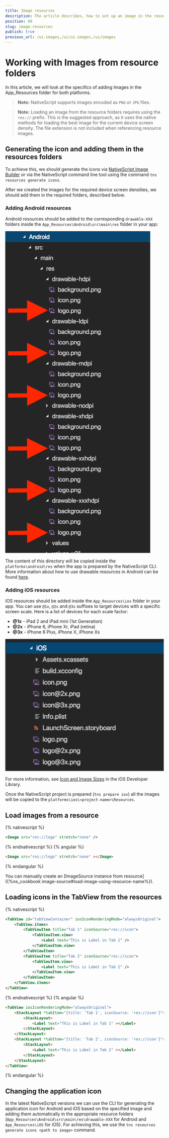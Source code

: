 ```yaml
---
title: Image resources
description: The article describes, how to set up an image in the resource folders via NativeScript CLI or manually in the App_Resources folder. The article also contains some basic examples of its usage.
position: 60
slug: image-resources
publish: true
previous_url: /ui-images,/ui/ui-images,/ui/images
---
```


# Working with Images from resource folders
In this article, we will look at the specifics of adding Images in the App_Resources folder for both platforms. 

> **Note:** NativeScript supports images encoded as `PNG` or `JPG` files.

> **Note:**  Loading an image from the resource folders requires using the `res://` prefix. This is the suggested approach, as it uses the native methods for loading the best image for the current device screen density. The file extension is not included when referencing resource images.

## Generating the icon and adding them in the resources folders

To achieve this, we should generate the icons via [NativeScript Image Builder](http://images.nativescript.rocks/) or via the NativeScript command line tool using the command `tns resources generate icons`.

After we created the images for the required device screen densities, we should add them in the required folders, described below.

### Adding Android resources
Android resources should be added to the corresponding `drawable-XXX` folders inside the `App_Resources\Android\src\main\res` folder in your app:

![android resources](../img/resources/android-resources.png "android resources")

The content of this directory will be copied inside the `platforms\android\res` when the app is prepared by the NativeScript CLI. More information about how to use drawable resources in Android can be found [here](http://developer.android.com/guide/practices/screens_support.html#DesigningResources).

### Adding iOS resources
IOS resources should be added inside the `App_Resources\ios` folder in your app. You can use `@1x`, `@2x` and `@3x` suffixes to target devices with a specific screen scale. Here is a list of devices for each scale factor:

* **@1x** - iPad 2 and iPad mini (1st Generation)
* **@2x** - iPhone 6, iPhone Xr, iPad (retina)
* **@3x** - iPhone 6 Plus, iPhone X, iPhone Xs

![ios resources](../img/resources/ios-resources.png "ios resources")

For more information, see [Icon and Image Sizes](https://developer.apple.com/library/ios/documentation/UserExperience/Conceptual/MobileHIG/IconMatrix.html#//apple_ref/doc/uid/TP40006556-CH27-SW1) in the iOS Developer Library.

Once the NativeScript project is prepared (`tns prepare ios`) all the images will be copied to the `platforms\ios\<project-name>\Resources`.

## Load images from a resource


{% nativescript %}
```XML
<Image src="res://logo" stretch="none" /> 
```
{% endnativescript %}
{% angular %}
```HTML
<Image src="res://logo" stretch="none" ></Image> 
```
{% endangular %}

You can manually create an [ImageSource instance from resource]({%ns_cookbook image-source#load-image-using-resource-name%}).

## Loading icons in the TabView from the resources

{% nativescript %}
```XML
<TabView id="tabViewContainer" iosIconRenderingMode="alwaysOriginal">
    <TabView.items>
        <TabViewItem title="Tab 1" iconSource="res://icon">
            <TabViewItem.view>
                <Label text="This is Label in Tab 1" />
            </TabViewItem.view>
        </TabViewItem>
        <TabViewItem title="Tab 2" iconSource="res://icon">
            <TabViewItem.view>
                <Label text="This is Label in Tab 2" />
            </TabViewItem.view>
        </TabViewItem>
    </TabView.items>
</TabView>
```
{% endnativescript %}
{% angular %}
```HTML
<TabView iosIconRenderingMode="alwaysOriginal">
    <StackLayout *tabItem="{title: 'Tab 1', iconSource: 'res://icon'}">
        <StackLayout>
            <Label text="This is Label in Tab 1" ></Label>
        </StackLayout>
    </StackLayout>
    <StackLayout *tabItem="{title: 'Tab 2', iconSource: 'res://icon'}">
        <StackLayout>
            <Label text="This is Label in Tab 2" ></Label>
        </StackLayout>
    </StackLayout>
</TabView>
```
{% endangular %}


## Changing the application icon

In the latest NativeScript versions we can use the CLI for generating the application icon for Android and iOS based on the specified image and adding them automatically in the appropriate resource folders (`App_Resources\Android\src\main\res\drawable-XXX` for Android and `App_Resources\iOS`  for iOS). For achieving this, we use the `tns resources generate icons <path to image>` command. 

